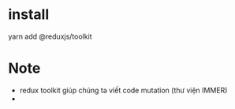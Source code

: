 # install

yarn add @reduxjs/toolkit

# Note

- redux toolkit giúp chúng ta viết code mutation (thư viện IMMER)
-
